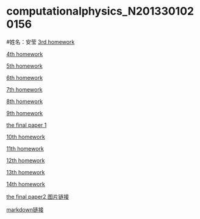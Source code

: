 # computationalphysics_N2013301020156
#姓名：安莹
[3rd homework](https://www.zybuluo.com/Anying/note/413106)

[4th homework](https://www.zybuluo.com/Anying/note/413094)

[5th homework](https://www.zybuluo.com/Anying/note/413083)

[6th homework](https://www.zybuluo.com/Anying/note/413367)

[7th homework](https://www.zybuluo.com/Anying/note/413411)

[8th homework](https://www.zybuluo.com/Anying/note/413704)

[9th homework](https://www.zybuluo.com/Anying/note/413784)

[the final paper 1](https://www.zybuluo.com/Anying/note/413919)

[10th homework](https://www.zybuluo.com/Anying/note/414554)

[11th homework](https://www.zybuluo.com/Anying/note/414560)

[12th homework]()

[13th homework]()

[14th homework]()

[the final paper2 图片链接 ](https://github.com/anying2016/computationalphysics_N2013301020156/blob/master/the-final-paper/%E8%AE%A1%E7%AE%97%E7%89%A9%E7%90%86%E6%9C%9F%E6%9C%AB%E8%AE%BA%E6%96%87.pdf)

[markdown链接](https://www.zybuluo.com/Anying/note/398799)


